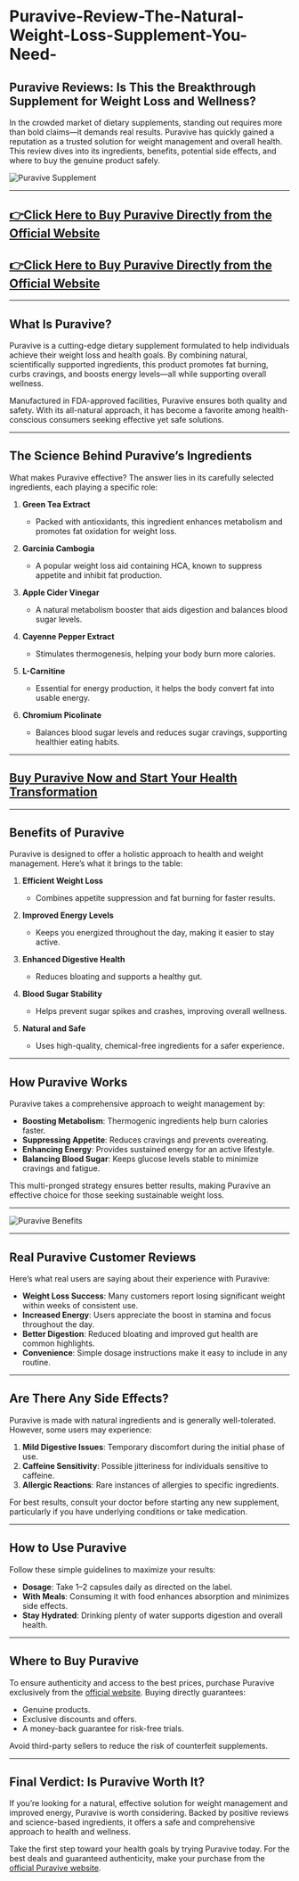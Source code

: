 # Puravive-Review-The-Natural-Weight-Loss-Supplement-You-Need-




## Puravive Reviews: Is This the Breakthrough Supplement for Weight Loss and Wellness?  

In the crowded market of dietary supplements, standing out requires more than bold claims—it demands real results. Puravive has quickly gained a reputation as a trusted solution for weight management and overall health. This review dives into its ingredients, benefits, potential side effects, and where to buy the genuine product safely.  

![Puravive Supplement](https://github.com/user-attachments/assets/9e779f6e-3908-44ff-b733-e06f65b30477)  

---

## [👉Click Here to Buy Puravive Directly from the Official Website](https://tinyurl.com/bdev4nn2)  
## [👉Click Here to Buy Puravive Directly from the Official Website](https://tinyurl.com/bdev4nn2)  

---

## What Is Puravive?  

Puravive is a cutting-edge dietary supplement formulated to help individuals achieve their weight loss and health goals. By combining natural, scientifically supported ingredients, this product promotes fat burning, curbs cravings, and boosts energy levels—all while supporting overall wellness.  

Manufactured in FDA-approved facilities, Puravive ensures both quality and safety. With its all-natural approach, it has become a favorite among health-conscious consumers seeking effective yet safe solutions.  

---

## The Science Behind Puravive’s Ingredients  

What makes Puravive effective? The answer lies in its carefully selected ingredients, each playing a specific role:  

1. **Green Tea Extract**  
   - Packed with antioxidants, this ingredient enhances metabolism and promotes fat oxidation for weight loss.  

2. **Garcinia Cambogia**  
   - A popular weight loss aid containing HCA, known to suppress appetite and inhibit fat production.  

3. **Apple Cider Vinegar**  
   - A natural metabolism booster that aids digestion and balances blood sugar levels.  

4. **Cayenne Pepper Extract**  
   - Stimulates thermogenesis, helping your body burn more calories.  

5. **L-Carnitine**  
   - Essential for energy production, it helps the body convert fat into usable energy.  

6. **Chromium Picolinate**  
   - Balances blood sugar levels and reduces sugar cravings, supporting healthier eating habits.  

---

## [Buy Puravive Now and Start Your Health Transformation](https://tinyurl.com/bdev4nn2)  

---

## Benefits of Puravive  

Puravive is designed to offer a holistic approach to health and weight management. Here’s what it brings to the table:  

1. **Efficient Weight Loss**  
   - Combines appetite suppression and fat burning for faster results.  

2. **Improved Energy Levels**  
   - Keeps you energized throughout the day, making it easier to stay active.  

3. **Enhanced Digestive Health**  
   - Reduces bloating and supports a healthy gut.  

4. **Blood Sugar Stability**  
   - Helps prevent sugar spikes and crashes, improving overall wellness.  

5. **Natural and Safe**  
   - Uses high-quality, chemical-free ingredients for a safer experience.  

---

## How Puravive Works  

Puravive takes a comprehensive approach to weight management by:  

- **Boosting Metabolism**: Thermogenic ingredients help burn calories faster.  
- **Suppressing Appetite**: Reduces cravings and prevents overeating.  
- **Enhancing Energy**: Provides sustained energy for an active lifestyle.  
- **Balancing Blood Sugar**: Keeps glucose levels stable to minimize cravings and fatigue.  

This multi-pronged strategy ensures better results, making Puravive an effective choice for those seeking sustainable weight loss.  

---

![Puravive Benefits](https://github.com/user-attachments/assets/a5db1d0c-dfcf-4274-b189-06d5f644ddbc)  

---

## Real Puravive Customer Reviews  

Here’s what real users are saying about their experience with Puravive:  

- **Weight Loss Success**: Many customers report losing significant weight within weeks of consistent use.  
- **Increased Energy**: Users appreciate the boost in stamina and focus throughout the day.  
- **Better Digestion**: Reduced bloating and improved gut health are common highlights.  
- **Convenience**: Simple dosage instructions make it easy to include in any routine.  

---

## Are There Any Side Effects?  

Puravive is made with natural ingredients and is generally well-tolerated. However, some users may experience:  

1. **Mild Digestive Issues**: Temporary discomfort during the initial phase of use.  
2. **Caffeine Sensitivity**: Possible jitteriness for individuals sensitive to caffeine.  
3. **Allergic Reactions**: Rare instances of allergies to specific ingredients.  

For best results, consult your doctor before starting any new supplement, particularly if you have underlying conditions or take medication.  

---

## How to Use Puravive  

Follow these simple guidelines to maximize your results:  

- **Dosage**: Take 1–2 capsules daily as directed on the label.  
- **With Meals**: Consuming it with food enhances absorption and minimizes side effects.  
- **Stay Hydrated**: Drinking plenty of water supports digestion and overall health.  

---

## Where to Buy Puravive  

To ensure authenticity and access to the best prices, purchase Puravive exclusively from the [official website](https://tinyurl.com/bdev4nn2). Buying directly guarantees:  

- Genuine products.  
- Exclusive discounts and offers.  
- A money-back guarantee for risk-free trials.  

Avoid third-party sellers to reduce the risk of counterfeit supplements.  

---

## Final Verdict: Is Puravive Worth It?  

If you’re looking for a natural, effective solution for weight management and improved energy, Puravive is worth considering. Backed by positive reviews and science-based ingredients, it offers a safe and comprehensive approach to health and wellness.  

Take the first step toward your health goals by trying Puravive today. For the best deals and guaranteed authenticity, make your purchase from the [official Puravive website](https://tinyurl.com/bdev4nn2).  


